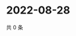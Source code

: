 # 2022-08-28

共 0 条

<!-- BEGIN WEIBO -->
<!-- 最后更新时间 Sun Aug 28 2022 20:28:52 GMT+0800 (China Standard Time) -->

<!-- END WEIBO -->
